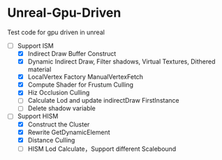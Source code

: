 # Unreal-Gpu-Driven
Test code for gpu driven in unreal

- [ ] Support ISM
  - [x] Indirect Draw Buffer Construct
  - [x] Dynamic Indirect Draw, Filter shadows, Virtual Textures, Dithered material
  - [x] LocalVertex Factory ManualVertexFetch
  - [x] Compute Shader for Frustum Culling
  - [x] Hiz Occlusion Culling
  - [ ] Calculate Lod and update indirectDraw FirstInstance
  - [ ] Delete shadow variable
- [ ] Support HISM
  - [x] Construct the Cluster
  - [x] Rewrite GetDynamicElement
  - [x] Distance Culling
  - [ ] HISM Lod Calculate，Support different Scalebound